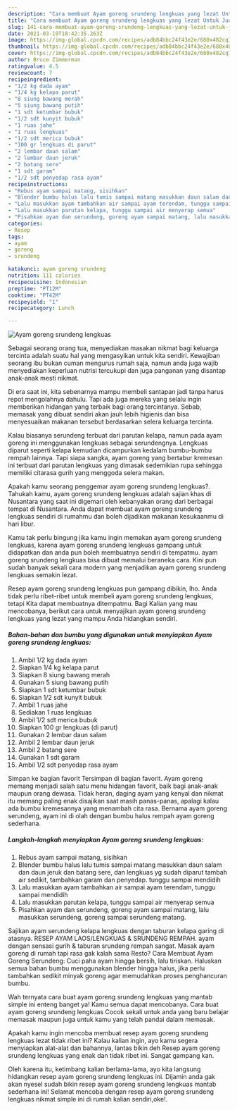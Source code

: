 ```yaml
---
description: "Cara membuat Ayam goreng srundeng lengkuas yang lezat Untuk Jualan"
title: "Cara membuat Ayam goreng srundeng lengkuas yang lezat Untuk Jualan"
slug: 141-cara-membuat-ayam-goreng-srundeng-lengkuas-yang-lezat-untuk-jualan
date: 2021-03-19T18:42:35.263Z
image: https://img-global.cpcdn.com/recipes/adb84bbc24f43e2e/680x482cq70/ayam-goreng-srundeng-lengkuas-foto-resep-utama.jpg
thumbnail: https://img-global.cpcdn.com/recipes/adb84bbc24f43e2e/680x482cq70/ayam-goreng-srundeng-lengkuas-foto-resep-utama.jpg
cover: https://img-global.cpcdn.com/recipes/adb84bbc24f43e2e/680x482cq70/ayam-goreng-srundeng-lengkuas-foto-resep-utama.jpg
author: Bruce Zimmerman
ratingvalue: 4.5
reviewcount: 7
recipeingredient:
- "1/2 kg dada ayam"
- "1/4 kg kelapa parut"
- "8 siung bawang merah"
- "5 siung bawang putih"
- "1 sdt ketumbar bubuk"
- "1/2 sdt kunyit bubuk"
- "1 ruas jahe"
- "1 ruas lengkuas"
- "1/2 sdt merica bubuk"
- "100 gr lengkuas di parut"
- "2 lembar daun salam"
- "2 lembar daun jeruk"
- "2 batang sere"
- "1 sdt garam"
- "1/2 sdt penyedap rasa ayam"
recipeinstructions:
- "Rebus ayam sampai matang, sisihkan"
- "Blender bumbu halus lalu tumis sampai matang masukkan daun salam dan daun jeruk dan batang sere, dan lengkuas yg sudah diparut tambah air sedikit, tambahkan garam dan penyedap. tunggu sampai mendidih"
- "Lalu masukkan ayam tambahkan air sampai ayam terendam, tunggu sampai mendidih"
- "Lalu masukkan parutan kelapa, tunggu sampai air menyerap semua"
- "Pisahkan ayam dan serundeng, goreng ayam sampai matang, lalu masukkan serundeng, goreng sampai serundeng matang."
categories:
- Resep
tags:
- ayam
- goreng
- srundeng

katakunci: ayam goreng srundeng 
nutrition: 111 calories
recipecuisine: Indonesian
preptime: "PT12M"
cooktime: "PT42M"
recipeyield: "1"
recipecategory: Lunch

---
```



![Ayam goreng srundeng lengkuas](https://img-global.cpcdn.com/recipes/adb84bbc24f43e2e/680x482cq70/ayam-goreng-srundeng-lengkuas-foto-resep-utama.jpg)

Sebagai seorang orang tua, menyediakan masakan nikmat bagi keluarga tercinta adalah suatu hal yang mengasyikan untuk kita sendiri. Kewajiban seorang ibu bukan cuman mengurus rumah saja, namun anda juga wajib menyediakan keperluan nutrisi tercukupi dan juga panganan yang disantap anak-anak mesti nikmat.

Di era  saat ini, kita sebenarnya mampu membeli santapan jadi tanpa harus repot mengolahnya dahulu. Tapi ada juga mereka yang selalu ingin memberikan hidangan yang terbaik bagi orang tercintanya. Sebab, memasak yang dibuat sendiri akan jauh lebih higienis dan bisa menyesuaikan makanan tersebut berdasarkan selera keluarga tercinta. 

Kalau biasanya serundeng terbuat dari parutan kelapa, namun pada ayam goreng ini menggunakan lengkuas sebagai serundengnya. Lengkuas diparut seperti kelapa kemudian dicampurkan kedalam bumbu-bumbu rempah lainnya. Tapi siapa sangka, ayam goreng yang bertabur kremesan ini terbuat dari parutan lengkuas yang dimasak sedemikian rupa sehingga memiliki citarasa gurih yang menggoda selera makan.

Apakah kamu seorang penggemar ayam goreng srundeng lengkuas?. Tahukah kamu, ayam goreng srundeng lengkuas adalah sajian khas di Nusantara yang saat ini digemari oleh kebanyakan orang dari berbagai tempat di Nusantara. Anda dapat membuat ayam goreng srundeng lengkuas sendiri di rumahmu dan boleh dijadikan makanan kesukaanmu di hari libur.

Kamu tak perlu bingung jika kamu ingin memakan ayam goreng srundeng lengkuas, karena ayam goreng srundeng lengkuas gampang untuk didapatkan dan anda pun boleh membuatnya sendiri di tempatmu. ayam goreng srundeng lengkuas bisa dibuat memalui beraneka cara. Kini pun sudah banyak sekali cara modern yang menjadikan ayam goreng srundeng lengkuas semakin lezat.

Resep ayam goreng srundeng lengkuas pun gampang dibikin, lho. Anda tidak perlu ribet-ribet untuk membeli ayam goreng srundeng lengkuas, tetapi Kita dapat membuatnya ditempatmu. Bagi Kalian yang mau mencobanya, berikut cara untuk menyajikan ayam goreng srundeng lengkuas yang lezat yang mampu Anda hidangkan sendiri.

<!--inarticleads1-->

##### Bahan-bahan dan bumbu yang digunakan untuk menyiapkan Ayam goreng srundeng lengkuas:

1. Ambil 1/2 kg dada ayam
1. Siapkan 1/4 kg kelapa parut
1. Siapkan 8 siung bawang merah
1. Gunakan 5 siung bawang putih
1. Siapkan 1 sdt ketumbar bubuk
1. Siapkan 1/2 sdt kunyit bubuk
1. Ambil 1 ruas jahe
1. Sediakan 1 ruas lengkuas
1. Ambil 1/2 sdt merica bubuk
1. Siapkan 100 gr lengkuas (di parut)
1. Gunakan 2 lembar daun salam
1. Ambil 2 lembar daun jeruk
1. Ambil 2 batang sere
1. Gunakan 1 sdt garam
1. Ambil 1/2 sdt penyedap rasa ayam


Simpan ke bagian favorit Tersimpan di bagian favorit. Ayam goreng memang menjadi salah satu menu hidangan favorit, baik bagi anak-anak maupun orang dewasa. Tidak heran, daging ayam yang kenyal dan nikmat itu memang paling enak disajikan saat masih panas-panas, apalagi kalau ada bumbu kremesannya yang menambah cita rasa. Bernama ayam goreng serundeng, ayam ini di olah dengan bumbu halus rempah ayam goreng sederhana. 

<!--inarticleads2-->

##### Langkah-langkah menyiapkan Ayam goreng srundeng lengkuas:

1. Rebus ayam sampai matang, sisihkan
1. Blender bumbu halus lalu tumis sampai matang masukkan daun salam dan daun jeruk dan batang sere, dan lengkuas yg sudah diparut tambah air sedikit, tambahkan garam dan penyedap. tunggu sampai mendidih
1. Lalu masukkan ayam tambahkan air sampai ayam terendam, tunggu sampai mendidih
1. Lalu masukkan parutan kelapa, tunggu sampai air menyerap semua
1. Pisahkan ayam dan serundeng, goreng ayam sampai matang, lalu masukkan serundeng, goreng sampai serundeng matang.


Sajikan ayam serundeng kelapa lengkuas dengan taburan kelapa garing di atasnya. RESEP AYAM LAOS/LENGKUAS &amp; SRUNDENG REMPAH. ayam dengan sensasi gurih &amp; taburan srundeng rempah sangat. Masak ayam goreng di rumah tapi rasa gak kalah sama Resto? Cara Membuat Ayam Goreng Serundeng: Cuci paha ayam hingga bersih, lalu tiriskan. Haluskan semua bahan bumbu menggunakan blender hingga halus, jika perlu tambahkan sedikit minyak goreng agar memudahkan proses penghancuran bumbu. 

Wah ternyata cara buat ayam goreng srundeng lengkuas yang mantab simple ini enteng banget ya! Kamu semua dapat mencobanya. Cara buat ayam goreng srundeng lengkuas Cocok sekali untuk anda yang baru belajar memasak maupun juga untuk kamu yang telah pandai dalam memasak.

Apakah kamu ingin mencoba membuat resep ayam goreng srundeng lengkuas lezat tidak ribet ini? Kalau kalian ingin, ayo kamu segera menyiapkan alat-alat dan bahannya, lantas bikin deh Resep ayam goreng srundeng lengkuas yang enak dan tidak ribet ini. Sangat gampang kan. 

Oleh karena itu, ketimbang kalian berlama-lama, ayo kita langsung hidangkan resep ayam goreng srundeng lengkuas ini. Dijamin anda gak akan nyesel sudah bikin resep ayam goreng srundeng lengkuas mantab sederhana ini! Selamat mencoba dengan resep ayam goreng srundeng lengkuas nikmat simple ini di rumah kalian sendiri,oke!.

